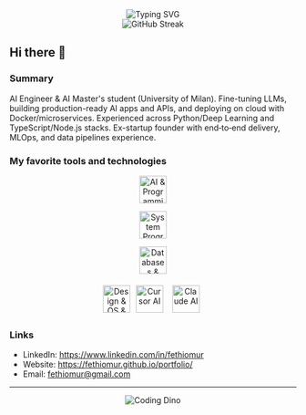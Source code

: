 <div align="center">
  <img src="https://readme-typing-svg.herokuapp.com?font=Fira+Code&size=32&duration=2800&pause=2000&color=A855F7&center=true&vCenter=true&width=940&lines=Hello%2C+I'm+Fethi+Omur+%F0%9F%91%8B;AI+Engineer+%26+Master's+Student;Building+Production-Ready+AI+Systems;Fine-tuning+LLMs+%26+Deep+Learning" alt="Typing SVG" />
</div>

<div align="center">
  <img src="https://github-readme-streak-stats.vercel.app/api?user=FethiOmur&theme=radical&hide_border=true&stroke=0000&background=0D1117&ring=A855F7&fire=A855F7&currStreakLabel=A855F7" alt="GitHub Streak" />
</div>

## Hi there 👋

### Summary

AI Engineer & AI Master's student (University of Milan). Fine-tuning LLMs, building production-ready AI apps and APIs, and deploying on cloud with Docker/microservices. Experienced across Python/Deep Learning and TypeScript/Node.js stacks. Ex-startup founder with end‑to‑end delivery, MLOps, and data pipelines experience.

### My favorite tools and technologies

<div align="center">
  <p>
    <img src="https://skillicons.dev/icons?i=python,pytorch,tensorflow,nodejs,ts,js,html,css,react,nextjs,nestjs&perline=11" height="48" alt="AI & Programming Languages & Web" />
  </p>
  <p>
    <img src="https://skillicons.dev/icons?i=cpp,cs,dotnet,flutter,dart,unity,express,prisma,postgres,supabase,mongodb&perline=11" height="48" alt="System Programming & Mobile & Backend & Databases" />
  </p>
  <p>
    <img src="https://skillicons.dev/icons?i=mysql,redis,aws,azure,gcp,docker,tailwind,git,github,postman,vscode&perline=11" height="48" alt="Databases & Cloud & DevOps & Tools" />
  </p>
  <p>
    <img src="https://skillicons.dev/icons?i=figma,linux,notion&perline=11" height="48" alt="Design & OS & Productivity" />
    <img alt="Cursor AI" height="48" style="margin:6px" src="https://img.icons8.com/color/48/cursor-ai.png" />
    <img alt="Claude AI" height="48" style="margin:6px" src="https://cdn.simpleicons.org/anthropic/ffffff" />
  </p>
</div>

### Links
- LinkedIn: https://www.linkedin.com/in/fethiomur
- Website: https://fethiomur.github.io/portfolio/
- Email: fethiomur@gmail.com

---

<div align="center">
  <img src="https://raw.githubusercontent.com/saadeghi/saadeghi/master/dino.gif" alt="Coding Dino" />
</div>